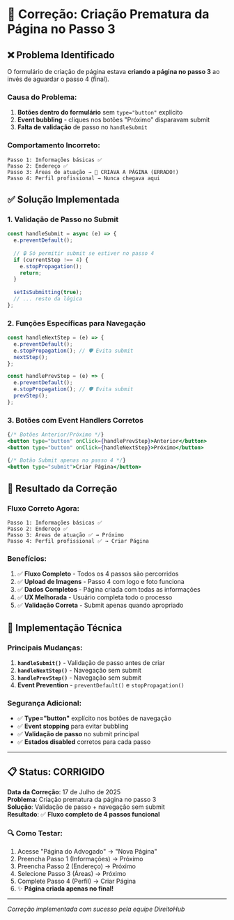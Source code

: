 # 🔧 Correção: Criação Prematura da Página no Passo 3

## ❌ **Problema Identificado**

O formulário de criação de página estava **criando a página no passo 3** ao invés de aguardar o passo 4 (final).

### **Causa do Problema:**

1. **Botões dentro do formulário** sem `type="button"` explícito
2. **Event bubbling** - cliques nos botões "Próximo" disparavam submit
3. **Falta de validação** de passo no `handleSubmit`

### **Comportamento Incorreto:**

```
Passo 1: Informações básicas ✅
Passo 2: Endereço ✅  
Passo 3: Áreas de atuação → 🚨 CRIAVA A PÁGINA (ERRADO!)
Passo 4: Perfil profissional → Nunca chegava aqui
```

## ✅ **Solução Implementada**

### **1. Validação de Passo no Submit**

```javascript
const handleSubmit = async (e) => {
  e.preventDefault();
  
  // 🔒 Só permitir submit se estiver no passo 4
  if (currentStep !== 4) {
    e.stopPropagation();
    return;
  }
  
  setIsSubmitting(true);
  // ... resto da lógica
};
```

### **2. Funções Específicas para Navegação**

```javascript
const handleNextStep = (e) => {
  e.preventDefault();
  e.stopPropagation(); // 🛡️ Evita submit
  nextStep();
};

const handlePrevStep = (e) => {
  e.preventDefault();
  e.stopPropagation(); // 🛡️ Evita submit
  prevStep();
};
```

### **3. Botões com Event Handlers Corretos**

```jsx
{/* Botões Anterior/Próximo */}
<button type="button" onClick={handlePrevStep}>Anterior</button>
<button type="button" onClick={handleNextStep}>Próximo</button>

{/* Botão Submit apenas no passo 4 */}
<button type="submit">Criar Página</button>
```

## 🎯 **Resultado da Correção**

### **Fluxo Correto Agora:**

```
Passo 1: Informações básicas ✅
Passo 2: Endereço ✅  
Passo 3: Áreas de atuação ✅ → Próximo
Passo 4: Perfil profissional ✅ → Criar Página
```

### **Benefícios:**

1. ✅ **Fluxo Completo** - Todos os 4 passos são percorridos
2. ✅ **Upload de Imagens** - Passo 4 com logo e foto funciona
3. ✅ **Dados Completos** - Página criada com todas as informações
4. ✅ **UX Melhorada** - Usuário completa todo o processo
5. ✅ **Validação Correta** - Submit apenas quando apropriado

## 🚀 **Implementação Técnica**

### **Principais Mudanças:**

1. **`handleSubmit()`** - Validação de passo antes de criar
2. **`handleNextStep()`** - Navegação sem submit
3. **`handlePrevStep()`** - Navegação sem submit
4. **Event Prevention** - `preventDefault()` e `stopPropagation()`

### **Segurança Adicional:**

- ✅ **Type="button"** explícito nos botões de navegação
- ✅ **Event stopping** para evitar bubbling
- ✅ **Validação de passo** no submit principal
- ✅ **Estados disabled** corretos para cada passo

---

## 📋 **Status: CORRIGIDO**

**Data da Correção**: 17 de Julho de 2025  
**Problema**: Criação prematura da página no passo 3  
**Solução**: Validação de passo + navegação sem submit  
**Resultado**: ✅ **Fluxo completo de 4 passos funcional**

### 🔍 **Como Testar:**

1. Acesse "Página do Advogado" → "Nova Página"
2. Preencha Passo 1 (Informações) → Próximo
3. Preencha Passo 2 (Endereço) → Próximo  
4. Selecione Passo 3 (Áreas) → Próximo
5. Complete Passo 4 (Perfil) → Criar Página
6. ✨ **Página criada apenas no final!**

---

*Correção implementada com sucesso pela equipe DireitoHub*
